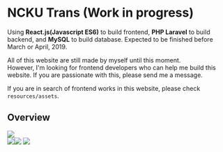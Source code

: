 # NCKU Trans (Work in progress)
Using **React.js(Javascript ES6)** to build frontend, **PHP Laravel** to build backend, and **MySQL** to build database. Expected to be finished before March or April, 2019.

All of this website are still made by myself until this moment.  
However, I'm looking for frontend developers who can help me build this website. If you are passionate with this, please send me a message.

If you are in search of frontend works in this website, please check <code>resources/assets</code>.

## Overview
![](https://i.imgur.com/bawM320.png)  
![](https://i.imgur.com/soSTRGP.png)![](https://i.imgur.com/lLdEPUM.png)
![](https://i.imgur.com/TtGqZaQ.png)




